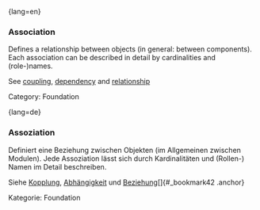 {lang=en}
### Association
Defines a relationship between objects (in general: between components).
Each association can be described in detail by cardinalities and (role-)names.

See [coupling](#term-coupling), [dependency](#term-dependency) and
[relationship](#term-relationship)

Category: Foundation




{lang=de}
### Assoziation

Definiert eine Beziehung zwischen Objekten (im Allgemeinen zwischen
Modulen). Jede Assoziation lässt sich durch Kardinalitäten und
(Rollen-) Namen im Detail beschreiben.

Siehe [Kopplung](#_bookmark78), [Abhängigkeit](#_bookmark81) und
[Beziehung](#_bookmark170)[]{#_bookmark42 .anchor}

Kategorie: Foundation